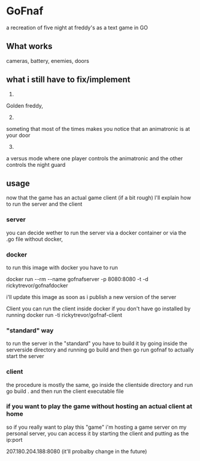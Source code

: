 # GoFnaf
a recreation of five night at freddy's as a text game in GO 

## What works
cameras, battery, enemies, doors

## what i still have to fix/implement
1)
Golden freddy, 

2)
someting that most of the times makes you notice that an animatronic is at your door

3)
a versus mode where one player controls the animatronic and the other controls the night guard

## usage
now that the game has an actual game client (if a bit rough) l'll explain how to run the server and the client

### server
you can decide wether to run the server via a docker container or via the .go file without docker,

### docker
to run this image with docker you have to run 


docker run --rm --name gofnafserver -p 8080:8080 -t -d rickytrevor/gofnafdocker

i'll update this image as soon as i publish a new version of the server

Client
you can run the client inside docker if you don't have go installed by running docker run -ti rickytrevor/gofnaf-client

### "standard" way

to run the server in the "standard" you have to build it by going inside the serverside directory and running go build and then go run gofnaf to actually start the server

### client

the procedure is mostly the same, go inside the clientside directory and run go build . and then run the client executable file

### if you want to play the game without hosting an actual client at home

so if you really want to play this "game" i'm hosting a game server on my personal server, you can access it by starting the client and putting as the ip:port

207.180.204.188:8080 (it'll probalby change in the future)
